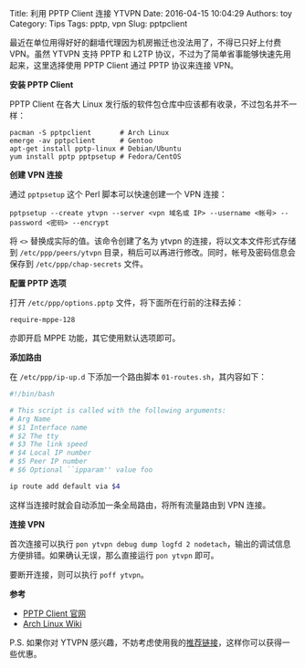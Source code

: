 Title: 利用 PPTP Client 连接 YTVPN
Date: 2016-04-15 10:04:29
Authors: toy
Category: Tips
Tags: pptp, vpn
Slug: pptpclient

最近在单位用得好好的翻墙代理因为机房搬迁也没法用了，不得已只好上付费 VPN。虽然 YTVPN 支持 PPTP 和 L2TP 协议，不过为了简单省事能够快速先用起来，这里选择使用 PPTP Client 通过 PPTP 协议来连接 VPN。

<!-- PELICAN_END_SUMMARY -->

**安装 PPTP Client**

PPTP Client 在各大 Linux 发行版的软件包仓库中应该都有收录，不过包名并不一样：

```
pacman -S pptpclient       # Arch Linux
emerge -av pptpclient      # Gentoo
apt-get install pptp-linux # Debian/Ubuntu
yum install pptp pptpsetup # Fedora/CentOS
```

**创建 VPN 连接**

通过 `pptpsetup` 这个 Perl 脚本可以快速创建一个 VPN 连接：

```
pptpsetup --create ytvpn --server <vpn 域名或 IP> --username <帐号> --password <密码> --encrypt
```

将 `<>` 替换成实际的值。该命令创建了名为 ytvpn 的连接，将以文本文件形式存储到 `/etc/ppp/peers/ytvpn` 目录，稍后可以再进行修改。同时，帐号及密码信息会保存到 `/etc/ppp/chap-secrets` 文件。

**配置 PPTP 选项**

打开 `/etc/ppp/options.pptp` 文件，将下面所在行前的注释去掉：

```
require-mppe-128
```

亦即开启 MPPE 功能，其它使用默认选项即可。

**添加路由**

在 `/etc/ppp/ip-up.d` 下添加一个路由脚本 `01-routes.sh`，其内容如下：

```bash
#!/bin/bash

# This script is called with the following arguments:
# Arg Name
# $1 Interface name
# $2 The tty
# $3 The link speed
# $4 Local IP number
# $5 Peer IP number
# $6 Optional ``ipparam'' value foo

ip route add default via $4
```

这样当连接时就会自动添加一条全局路由，将所有流量路由到 VPN 连接。

**连接 VPN**

首次连接可以执行 `pon ytvpn debug dump logfd 2 nodetach`，输出的调试信息方便排错。如果确认无误，那么直接运行 `pon ytvpn` 即可。

要断开连接，则可以执行 `poff ytvpn`。

**参考**

* [PPTP Client 官网](http://pptpclient.sourceforge.net/)
* [Arch Linux Wiki](https://wiki.archlinux.org/index.php/PPTP_Client)

P.S. 如果你对 YTVPN 感兴趣，不妨考虑使用我的[推荐链接][l]，这样你可以获得一些优惠。

[l]: http://speedtz.com/?r=34b1f3fe30f7dce9
